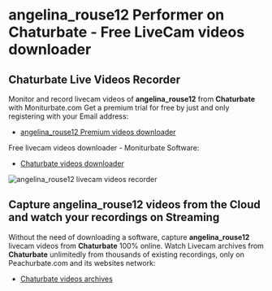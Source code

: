 # angelina_rouse12 Performer on Chaturbate - Free LiveCam videos downloader

## Chaturbate Live Videos Recorder

Monitor and record livecam videos of **angelina_rouse12** from **Chaturbate** with Moniturbate.com
Get a premium trial for free by just and only registering with your Email address:
* [angelina_rouse12 Premium videos downloader](https://moniturbate.com/request-demo-licence-key.html)

Free livecam videos downloader - Moniturbate Software:
* [Chaturbate videos downloader](https://moniturbate.com/moniturbate-download-software.html)

![angelina_rouse12 livecam videos recorder](https://peachurnet.com/templates/moniturbate-software.png)


## Capture angelina_rouse12 videos from the Cloud and watch your recordings on Streaming

Without the need of downloading a software, capture **angelina_rouse12** livecam videos from **Chaturbate** 100% online.
Watch Livecam archives from **Chaturbate** unlimitedly from thousands of existing recordings, only on Peachurbate.com and its websites network:
* [Chaturbate videos archives](https://peachurnet.com/)